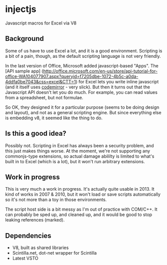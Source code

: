 injectjs
========

Javascript macros for Excel via V8

Background
----------

Some of us have to use Excel a lot, and it is a good environment.  Scripting is a bit of a pain, though, 
as the default scripting language is not very friendly.

In the last version of Office, Microsoft added javascript-based "Apps". The [API sample app] (http://office.microsoft.com/en-us/store/api-tutorial-for-office-WA104077907.aspx?queryid=f7205dbe-1072-4b5c-a0da-4ddfa0be7043&css=excel&CTT=1) 
for Excel lets you write inline javascript (and it itself uses [codemirror](http://codemirror.net/) - very slick).
But then it turns out that the Javascript API doesn't let you do much.  For example, you can read values from
a spreadsheet, but not formulae.  

So OK, they designed it for a particular purpose (seems to be doing design and layout), and not as a general
scripting engine.  But since everything else is embedding v8, it seemed like the thing to do.

Is this a good idea?
--------------------

Possibly not.  Scripting in Excel has always been a security problem, and this just makes things worse.  At the 
moment, we're not supporting any commonjs-type extensions, so actual damage abililty is limited to what's built in
to Excel (which is a lot), but it won't run arbitrary extensions.  

Work in progress
----------------

This is very much a work in progress.  It's actually quite usable in 2013.  It kind of works in 2007 & 2010, but it
won't load or save scripts automatically so it's not more than a toy in those environments.

The script host side is a bit messy as I'm out of practice with COM/C++.  It can probably be sped up, and cleaned up,
and it would be good to stop leaking references (marked).

Dependencies
------------

+ V8, built as shared libraries 
+ Scintilla.net, dot-net wrapper for Scintilla
+ Latest VSTO



